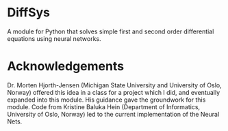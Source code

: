 # DiffSys
A module for Python that solves simple first and second order differential equations using neural networks. 

# Acknowledgements
Dr. Morten Hjorth-Jensen (Michigan State University and University of Oslo, Norway) offered this idea in a class for a project which I did, and eventually expanded into this module. His guidance gave the groundwork for this module. Code from Kristine Baluka Hein (Department of Informatics, University of Oslo, Norway) led to the current implementation of the Neural Nets.
